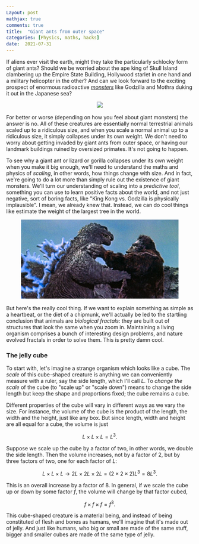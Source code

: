 ```yaml
---
Layout: post
mathjax: true
comments: true
title:  "Giant ants from outer space"
categories: [Physics, maths, hacks]
date:  2021-07-31
---
```


If aliens ever visit the earth, might they take the particularly
schlocky form of giant ants?
Should we be worried about the ape king of Skull Island clambering up
the Empire State Building, Hollywood starlet in one hand and a military
helicopter in the other?
And can we look forward to the exciting prospect of enormous radioactive
[*monsters*](https://en.wikipedia.org/wiki/Kaiju) like Godzilla and
Mothra duking it out in the Japanese sea?

<figure>
    <div style="text-align:center"><img src
    ="/images/giant-ant-pics/giant-ant.png" width="450px"/>
	</div>
	</figure>

For better or worse (depending on how you feel about giant monsters)
the answer is no.
All of these creatures are essentially normal terrestrial animals
scaled up to a ridiculous size, and when you scale a normal animal up
to a ridiculous size, it simply collapses under its own weight.
We don't need to worry about getting invaded by giant ants from outer
space, or having our landmark buildings ruined by oversized
primates. It's not going to happen.

To see why a giant ant or lizard or gorilla collapses under its own
weight when you make it big enough, we'll need to understand the maths
and physics of *scaling*, in other words, how things change with size.
And in fact, we're going to do a lot more than simply rule out the
existence of giant monsters.
We'll turn our understanding of scaling into a *predictive tool*,
something you can use to learn positive facts about the
world, and not just negative, sort of boring facts, like "King Kong
vs. Godzilla is physically implausible". I mean, we already
knew that.
Instead, we can do cool things like estimate the weight of the largest
tree in the world.

<figure>
    <div style="text-align:center"><img src
    ="/images/giant-ant-pics/kong-godzilla.jpeg" width="450px"/>
	</div>
	</figure>

But here's the really cool thing. If we want to explain something as
simple as a heartbeat, or the diet of a chipmunk, we'll actually be
led to the startling conclusion that animals are *biological fractals*: they are
built out of structures that look the same when you zoom in.
Maintaining a living organism comprises a bunch of interesting design problems,
and nature evolved fractals in order to solve them. This is pretty damn cool.

### The jelly cube

To start with, let's imagine a strange organism which looks like a cube.
The *scale* of this cube-shaped creature is anything we can
conveniently measure with a ruler, say the side length, which I'll call $L$.
To *change the scale* of the cube (to "scale up" or "scale down") means to change the side length but
keep the shape and proportions fixed; the cube remains a cube.

Different properties of the cube will vary in different ways as we
vary the size.
For instance, the volume of the cube is the product of the length, the width and
the height, just like any box. But since length, width and height are
all equal for a cube, the volume is just

$$
L \times L \times L = L^3.
$$

Suppose we scale up the cube by a factor of two, in other words,
we double the side length. Then the volume increases, not
by a factor of $2$, but by three factors of two, one for each factor
of $L$:

$$
L \times L \times L \to 2L \times 2L\times 2L = (2 \times 2 \times 2)L^3 = 8 L^3.
$$

This is an overall increase by a factor of $8$.
In general, if we scale the cube up or down by some factor $f$, the volume will change
by that factor cubed,

$$
f \times f \times f = f^3.
$$

This cube-shaped creature is a material being, and instead of being
constituted of flesh and bones as humans, we'll imagine that it's made
out of jelly.
And just like humans, who big or small are made of the same stuff,
bigger and smaller cubes are made of the same type of jelly.
